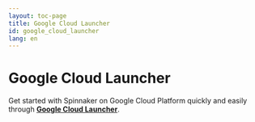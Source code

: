```yaml
---
layout: toc-page
title: Google Cloud Launcher
id: google_cloud_launcher
lang: en
---
```


# Google Cloud Launcher

Get started with Spinnaker on Google Cloud Platform quickly and easily through [**Google Cloud Launcher**](https://cloud.google.com/launcher/solution/click-to-deploy-images/spinnaker?q=spinnaker).

